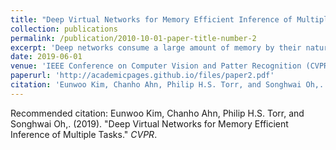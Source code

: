 ```yaml
---
title: "Deep Virtual Networks for Memory Efficient Inference of Multiple Tasks"
collection: publications
permalink: /publication/2010-10-01-paper-title-number-2
excerpt: 'Deep networks consume a large amount of memory by their nature. A natural question arises can we reduce that memory requirement whilst maintaining performance. In particular, in this work we address the problem of memory efficient learning for multiple tasks. To this end, we propose a novel network architecture producing multiple networks of different configurations, termed deep virtual networks (DVNs), for different tasks. Each DVN is specialized for a single task and structured hierarchically. The hierarchical structure, which contains multiple levels of hierarchy corresponding to different numbers of parameters, enables multiple inference for different memory budgets. The building block of a deep virtual network is based on a disjoint collection of parameters of a network, which we call a unit. The lowest level of hierarchy in a deep virtual network is a unit, and higher levels of hierarchy contain lower levels' units and other additional units. Given a budget on the number of parameters, a different level of a deep virtual network can be chosen to perform the task. A unit can be shared by different DVNs, allowing multiple DVNs in a single network. In addition, shared units provide assistance to the target task with additional knowledge learned from another tasks. This cooperative configuration of DVNs makes it possible to handle different tasks in a memory-aware manner. Our experiments show that the proposed method outperforms existing approaches for multiple tasks. Notably, ours is more efficient than others as it allows memory-aware inference for all tasks.'
date: 2019-06-01
venue: 'IEEE Conference on Computer Vision and Patter Recognition (CVPR)'
paperurl: 'http://academicpages.github.io/files/paper2.pdf'
citation: 'Eunwoo Kim, Chanho Ahn, Philip H.S. Torr, and Songhwai Oh,. (2019). &quot;Deep Virtual Networks for Memory Efficient Inference of Multiple Tasks.&quot; <i>CVPR 1</i>.'
---
```


Recommended citation: Eunwoo Kim, Chanho Ahn, Philip H.S. Torr, and Songhwai Oh,. (2019). "Deep Virtual Networks for Memory Efficient Inference of Multiple Tasks." <i>CVPR</i>. 
